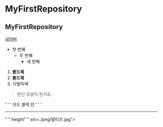 # MyFirstRepository
## MyFirstRepository

[네이버](https://www.naver.com/)

- 첫 번째
  - 두 번째
      - 세 번째
      
 1. **볼드체**
 2. __볼드체__
 3.  *이탤릭체*
 
 >문단 모양이 된거죠.
 >
 
 ' ' '
 코드 블럭 안
 ' ' '
 * * *
 
 <img width>" " height" " src=./png/말티즈.jpg"></img>

 
